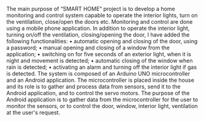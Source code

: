 The main purpose of “SMART HOME” project is to develop a home monitoring and control system capable to operate the interior lights, turn on the ventilation, close/open the doors etc. Monitoring and control are done using a mobile phone application.
In addition to operate the interior light, turning on/off the ventilation, closing/opening the door, I have added the following functionalities:
•	automatic opening and closing of the door, using a password; 
•	manual opening and closing of a window from the application;
•	switching on for five seconds of an exterior light, when it is night and movement is detected; 
•	automatic closing of the window when rain is detected; 
•	activating an alarm and turning off the interior light if gas is detected.
The system is composed of an Arduino UNO microcontroller and an Android application.
The microcontroller is placed inside the house and its role is to gather and process data from sensors, send it to the Android application, and to control the servo motors. 
The purpose of the Android application is to gather data from the microcontroller for the user to monitor the sensors, or to control the door, window, interior light, ventilation at the user's request.
